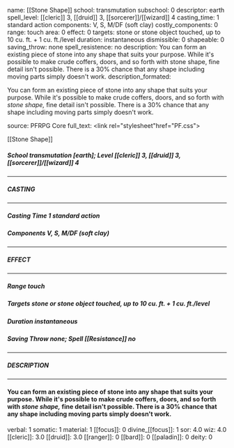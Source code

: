 name: [[Stone Shape]]
school: transmutation
subschool: 0
descriptor: earth
spell_level: [[cleric]] 3, [[druid]] 3, [[sorcerer]]/[[wizard]] 4
casting_time: 1 standard action
components: V, S, M/DF (soft clay)
costly_components: 0
range: touch
area: 0
effect: 0
targets: stone or stone object touched, up to 10 cu. ft. + 1 cu. ft./level
duration: instantaneous
dismissible: 0
shapeable: 0
saving_throw: none
spell_resistence: no
description: You can form an existing piece of stone into any shape that suits your purpose. While it's possible to make crude coffers, doors, and so forth with stone shape, fine detail isn't possible. There is a 30% chance that any shape including moving parts simply doesn't work.
description_formated: <p>You can form an existing piece of stone into any shape that suits your purpose. While it's possible to make crude coffers, doors, and so forth with <i>stone shape,</i> fine detail isn't possible. There is a 30% chance that any shape including moving parts simply doesn't work.</p>
source: PFRPG Core
full_text: <link rel="stylesheet"href="PF.css"><div class="heading"><p class="alignleft">[[Stone Shape]]</p><div style="clear: both;"></div></div><div><h5><b>School </b>transmutation [earth]; <b>Level </b>[[cleric]] 3, [[druid]] 3, [[sorcerer]]/[[wizard]] 4</h5></div><hr/><div><h5><b>CASTING</b></h5></div><hr/><div><h5><b>Casting Time </b>1 standard action</h5><h5><b>Components </b>V, S, M/DF (soft clay)</h5></div><hr/><div><h5><b>EFFECT</b></h5></div><hr/><div><h5><b>Range </b>touch</h5><h5><b>Targets </b>stone or stone object touched, up to 10 cu. ft. + 1 cu. ft./level</h5><h5><b>Duration </b>instantaneous</h5><h5><b>Saving Throw </b>none; <b>Spell [[Resistance]] </b>no</h5></div><hr/><div><h5><b>DESCRIPTION</b></h5></div><hr/><div><h4><p>You can form an existing piece of stone into any shape that suits your purpose. While it's possible to make crude coffers, doors, and so forth with <i>stone shape,</i> fine detail isn't possible. There is a 30% chance that any shape including moving parts simply doesn't work.</p></h4></div>
verbal: 1
somatic: 1
material: 1
[[focus]]: 0
divine_[[focus]]: 1
sor: 4.0
wiz: 4.0
[[cleric]]: 3.0
[[druid]]: 3.0
[[ranger]]: 0
[[bard]]: 0
[[paladin]]: 0
deity: 0
